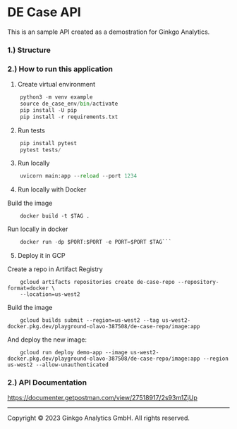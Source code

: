 # DE Case API

This is an sample API created as a demostration for Ginkgo Analytics.


### 1.) Structure


### 2.) How to run this application 
1. Create virtual environment
```python
    python3 -m venv example
    source de_case_env/bin/activate
    pip install -U pip
    pip install -r requirements.txt
```
2. Run tests
```python
    pip install pytest
    pytest tests/
```
3. Run locally


```python
    uvicorn main:app --reload --port 1234      
```
4. Run locally with Docker

Build the image
```
    docker build -t $TAG .
```
Run locally in docker

```python
    docker run -dp $PORT:$PORT -e PORT=$PORT $TAG```
```
5. Deploy it in GCP

Create a repo in Artifact Registry
```
    gcloud artifacts repositories create de-case-repo --repository-format=docker \
    --location=us-west2
```

Build the image
```
    gcloud builds submit --region=us-west2 --tag us-west2-docker.pkg.dev/playground-olavo-387508/de-case-repo/image:app   
```
And deploy the new image:
```
    gcloud run deploy demo-app --image us-west2-docker.pkg.dev/playground-olavo-387508/de-case-repo/image:app --region us-west2 --allow-unauthenticated
```
### 2.) API Documentation

https://documenter.getpostman.com/view/27518917/2s93m1ZjUp

---
Copyright © 2023 Ginkgo Analytics GmbH. All rights reserved.
